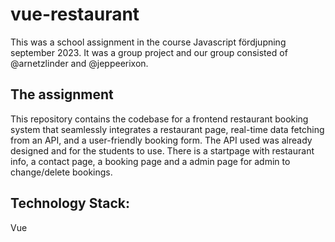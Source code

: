 # vue-restaurant

This was a school assignment in the course Javascript fördjupning september 2023. It was a group project and our group consisted of @arnetzlinder and @jeppeerixon.

## The assignment
This repository contains the codebase for a frontend restaurant booking system that seamlessly integrates a restaurant page, real-time data fetching from an API, and a user-friendly booking form. The API used was already designed and for the students to use. There is a startpage with restaurant info, a contact page, a booking page and a admin page for admin to change/delete bookings.


## Technology Stack:

Vue

